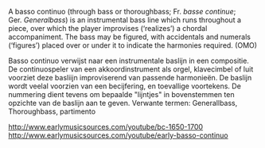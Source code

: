 A basso continuo (through bass or thoroughbass; Fr. _basse continue_; Ger. _Generalbass_) is an instrumental bass line which runs throughout a piece, over which the player improvises (‘realizes’) a chordal accompaniment. The bass may be figured, with accidentals and numerals (‘figures’) placed over or under it to indicate the harmonies required. (OMO)

Basso continuo verwijst naar een instrumentale baslijn in een compositie. De continuospeler van een akkoordinstrument als orgel, klavecimbel of luit voorziet deze basliijn improviserend van passende harmonieën. De baslijn wordt veelal voorzien van een becijfering, en toevallige voortekens.
De nummering dient tevens om bepaalde "lijntjes" in bovenstemmen ten opzichte van de baslijn aan te geven.
Verwante termen: Generallbass, Thoroughbass, partimento

http://www.earlymusicsources.com/youtube/bc-1650-1700
http://www.earlymusicsources.com/youtube/early-basso-continuo